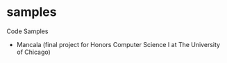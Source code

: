 samples
=======

Code Samples

- Mancala (final project for Honors Computer Science I at The University of Chicago)
